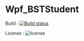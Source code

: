# Wpf_BSTStudent
Build : [![Build status](https://ci.appveyor.com/api/projects/status/qfvh2q67enlpb3ei?svg=true)](https://ci.appveyor.com/project/trungngotdt/wpf-bststudent)

License :
![license](https://img.shields.io/github/license/trungngotdt/Wpf_BSTStudent/.svg)
